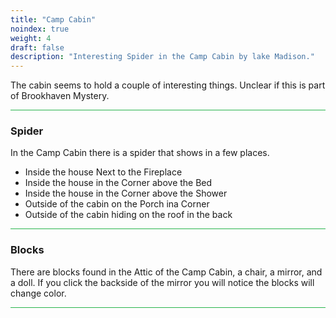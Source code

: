 ```yaml
---
title: "Camp Cabin"
noindex: true
weight: 4
draft: false
description: "Interesting Spider in the Camp Cabin by lake Madison."
---
```



The cabin seems to hold a couple of interesting things. Unclear if this is part of Brookhaven Mystery.

<hr style="background-color: #28b44c" size=8>


### Spider

In the Camp Cabin there is a spider that shows in a few places.
- Inside the house Next to the Fireplace
- Inside the house in the Corner above the Bed
- Inside the house in the Corner above the Shower
- Outside of the cabin on the Porch ina Corner
- Outside of the cabin hiding on the roof in the back

<hr style="background-color: #28b44c" size=8>

### Blocks

There are blocks found in the Attic of the Camp Cabin, a chair, a mirror, and a doll. If you click the backside of the mirror you will notice the blocks will change color.

<hr style="background-color: #28b44c" size=8>